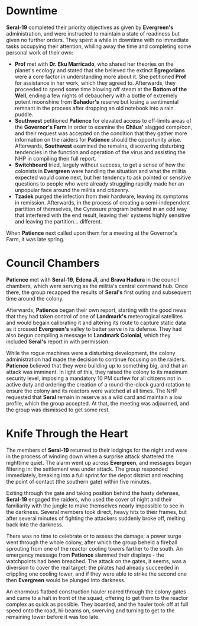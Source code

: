 # Downtime

**Seral-19** completed their priority objectives as given by **Evergreen's** administration, and were instructed to maintain a state of readiness but given no further orders. They spent a while in downtime with no immediate tasks occupying their attention, whiling away the time and completing some personal work of their own:
* **Prof** met with **Dr. Eku Marricado**, who shared her theories on the planet's ecology and stated that she believed the extinct **Egregorians** were a core factor in understanding more about it. She petitioned **Prof** for assistance in her work, which they agreed to. Afterwards, they proceeded to spend some time blowing off steam at the **Bottom of the Well**, ending a few nights of debauchery with a bottle of extremely potent moonshine from **Bahadur's** reserve but losing a sentimental remnant in the process after dropping an old notebook into a rain puddle.
* **Southwest** petitioned **Patience** for elevated access to off-limits areas of the **Governor's Farm** in order to examine the **Châus'** slagged comp/con, and their request was accepted on the condition that they gather more information on the raiders for **Patience** should the opportunity arise. Afterwards, **Southwest** examined the remains, discovering disturbing tendencies in the function and operation of the virus and assisting the NHP in compiling their full report.
* **Switchboard** tried, largely without success, to get a sense of how the colonists in **Evergreen** were handling the situation and what the militia expected would come next, but her tendency to ask pointed or sensitive questions to people who were already struggling rapidly made her an unpopular face around the militia and citizenry.
* **Tzadek** purged the infection from their hardware, leaving its symptoms in remission. Afterwards, in the process of creating a semi-independent partition of themselves, the Cynosure program behaved in an odd way that interfered with the end result, leaving their systems highly sensitive and leaving the partition... different.

When **Patience** next called upon them for a meeting at the Governor's Farm, it was late spring.

# Council Chambers

**Patience** met with **Seral-19**, **Edena Ji**, and **Brava Hadura** in the council chambers, which were serving as the militia's central command hub. Once there, the group recapped the results of **Seral's** first outing and subsequent time around the colony.

Afterwards, **Patience** began their own report, starting with the good news that they had taken control of one of **Landmark's** meteorogical satellites and would begain calibrating it and altering its route to capture static data as it crossed **Evergreen's** valley to better serve in its defense. They had also begun compiling a message to **Landmark Colonial**, which they included **Seral's** report in with permission.

While the rogue machines were a disturbing development, the colony administration had made the decision to continue focusing on the raiders. **Patience** believed that they were building up to something big, and that an attack was imminent. In light of this, they raised the colony to its maximum security level, imposing a mandatory 10 PM curfew for all citizens not in active duty and ordering the creation of a round-the-clock guard rotation to ensure the colony and its reactors were watched at all times. The NHP requested that **Seral** remain in reserve as a wild card and maintain a low profile, which the group accepted. At that, the meeting was adjourned, and the group was dismissed to get some rest.

# Knife Through the Heart

The members of **Seral-19** returned to their lodgings for the night and were in the process of winding down when a surprise attack shattered the nighttime quiet. The alarm went up across **Evergreen**, and messages began filtering in: the settlement was under attack. The group responded immediately, breaking into a full sprint for the depot district and reaching the point of contact (the southern gate) within five minutes.

Exiting through the gate and taking position behind the hasty defenses, **Seral-19** engaged the raiders, who used the cover of night and their familiarity with the jungle to make themselves nearly impossible to see in the darkness. Several members took direct, heavy hits to their frames, but after several minutes of fighting the attackers suddenly broke off, melting back into the darkness.

There was no time to celebrate or to assess the damage; a power surge went through the whole colony, after which the group beheld a fireball sprouting from one of the reactor cooling towers farther to the south. An emergency message from **Patience** slammed their displays - the watchpoints had been breached. The attack on the gates, it seems, was a diversion to cover the real target; the pirates had already succeeded in crippling one cooling tower, and if they were able to strike the second one then **Evergreen** would be plunged into darkness.

An enormous flatbed construction hauler roared through the colony gates and came to a halt in front of the squad, offering to get them to the reactor complex as quick as possible. They boarded, and the hauler took off at full speed onto the road, hi-beams on, swerving and turning to get to the remaining tower before it was too late.
